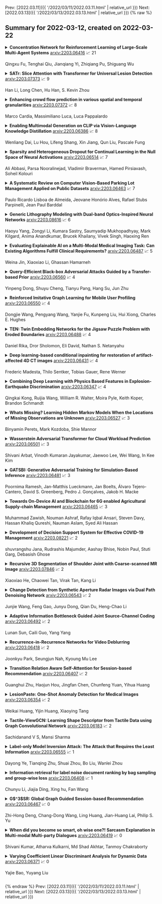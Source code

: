Prev: [2022.03.11]({{ '/2022/03/11/2022.03.11.html' | relative_url }})  Next: [2022.03.13]({{ '/2022/03/13/2022.03.13.html' | relative_url }})
{% raw %}
## Summary for 2022-03-12, created on 2022-03-22


<details><summary><b>Concentration Network for Reinforcement Learning of Large-Scale Multi-Agent Systems</b>
<a href="https://arxiv.org/abs/2203.06416">arxiv:2203.06416</a>
&#x1F4C8; 21 <br>
<p>Qingxu Fu, Tenghai Qiu, Jianqiang Yi, Zhiqiang Pu, Shiguang Wu</p></summary>
<p>

**Abstract:** When dealing with a series of imminent issues, humans can naturally concentrate on a subset of these concerning issues by prioritizing them according to their contributions to motivational indices, e.g., the probability of winning a game. This idea of concentration offers insights into reinforcement learning of sophisticated Large-scale Multi-Agent Systems (LMAS) participated by hundreds of agents. In such an LMAS, each agent receives a long series of entity observations at each step, which can overwhelm existing aggregation networks such as graph attention networks and cause inefficiency. In this paper, we propose a concentration network called ConcNet. First, ConcNet scores the observed entities considering several motivational indices, e.g., expected survival time and state value of the agents, and then ranks, prunes, and aggregates the encodings of observed entities to extract features. Second, distinct from the well-known attention mechanism, ConcNet has a unique motivational subnetwork to explicitly consider the motivational indices when scoring the observed entities. Furthermore, we present a concentration policy gradient architecture that can learn effective policies in LMAS from scratch. Extensive experiments demonstrate that the presented architecture has excellent scalability and flexibility, and significantly outperforms existing methods on LMAS benchmarks.

</p>
</details>

<details><summary><b>SATr: Slice Attention with Transformer for Universal Lesion Detection</b>
<a href="https://arxiv.org/abs/2203.07373">arxiv:2203.07373</a>
&#x1F4C8; 9 <br>
<p>Han Li, Long Chen, Hu Han, S. Kevin Zhou</p></summary>
<p>

**Abstract:** Universal Lesion Detection (ULD) in computed tomography plays an essential role in computer-aided diagnosis. Promising ULD results have been reported by multi-slice-input detection approaches which model 3D context from multiple adjacent CT slices, but such methods still experience difficulty in obtaining a global representation among different slices and within each individual slice since they only use convolution-based fusion operations. In this paper, we propose a novel Slice Attention Transformer (SATr) block which can be easily plugged into convolution-based ULD backbones to form hybrid network structures. Such newly formed hybrid backbones can better model long-distance feature dependency via the cascaded self-attention modules in the Transformer block while still holding a strong power of modeling local features with the convolutional operations in the original backbone. Experiments with five state-of-the-art methods show that the proposed SATr block can provide an almost free boost to lesion detection accuracy without extra hyperparameters or special network designs.

</p>
</details>

<details><summary><b>Enhancing crowd flow prediction in various spatial and temporal granularities</b>
<a href="https://arxiv.org/abs/2203.07372">arxiv:2203.07372</a>
&#x1F4C8; 8 <br>
<p>Marco Cardia, Massimiliano Luca, Luca Pappalardo</p></summary>
<p>

**Abstract:** Thanks to the diffusion of the Internet of Things, nowadays it is possible to sense human mobility almost in real time using unconventional methods (e.g., number of bikes in a bike station). Due to the diffusion of such technologies, the last years have witnessed a significant growth of human mobility studies, motivated by their importance in a wide range of applications, from traffic management to public security and computational epidemiology. A mobility task that is becoming prominent is crowd flow prediction, i.e., forecasting aggregated incoming and outgoing flows in the locations of a geographic region. Although several deep learning approaches have been proposed to solve this problem, their usage is limited to specific types of spatial tessellations and cannot provide sufficient explanations of their predictions. We propose CrowdNet, a solution to crowd flow prediction based on graph convolutional networks. Compared with state-of-the-art solutions, CrowdNet can be used with regions of irregular shapes and provide meaningful explanations of the predicted crowd flows. We conduct experiments on public data varying the spatio-temporal granularity of crowd flows to show the superiority of our model with respect to existing methods, and we investigate CrowdNet's reliability to missing or noisy input data. Our model is a step forward in the design of reliable deep learning models to predict and explain human displacements in urban environments.

</p>
</details>

<details><summary><b>Enabling Multimodal Generation on CLIP via Vision-Language Knowledge Distillation</b>
<a href="https://arxiv.org/abs/2203.06386">arxiv:2203.06386</a>
&#x1F4C8; 8 <br>
<p>Wenliang Dai, Lu Hou, Lifeng Shang, Xin Jiang, Qun Liu, Pascale Fung</p></summary>
<p>

**Abstract:** The recent large-scale vision-language pre-training (VLP) of dual-stream architectures (e.g., CLIP) with a tremendous amount of image-text pair data, has shown its superiority on various multimodal alignment tasks. Despite its success, the resulting models are not capable of multimodal generative tasks due to the weak text encoder. To tackle this problem, we propose to augment the dual-stream VLP model with a textual pre-trained language model (PLM) via vision-language knowledge distillation (VLKD), enabling the capability for multimodal generation. VLKD is pretty data- and computation-efficient compared to the pre-training from scratch. Experimental results show that the resulting model has strong zero-shot performance on multimodal generation tasks, such as open-ended visual question answering and image captioning. For example, it achieves 44.5% zero-shot accuracy on the VQAv2 dataset, surpassing the previous state-of-the-art zero-shot model with $7\times$ fewer parameters. Furthermore, the original textual language understanding and generation ability of the PLM is maintained after VLKD, which makes our model versatile for both multimodal and unimodal tasks.

</p>
</details>

<details><summary><b>Sparsity and Heterogeneous Dropout for Continual Learning in the Null Space of Neural Activations</b>
<a href="https://arxiv.org/abs/2203.06514">arxiv:2203.06514</a>
&#x1F4C8; 7 <br>
<p>Ali Abbasi, Parsa Nooralinejad, Vladimir Braverman, Hamed Pirsiavash, Soheil Kolouri</p></summary>
<p>

**Abstract:** Continual/lifelong learning from a non-stationary input data stream is a cornerstone of intelligence. Despite their phenomenal performance in a wide variety of applications, deep neural networks are prone to forgetting their previously learned information upon learning new ones. This phenomenon is called "catastrophic forgetting" and is deeply rooted in the stability-plasticity dilemma. Overcoming catastrophic forgetting in deep neural networks has become an active field of research in recent years. In particular, gradient projection-based methods have recently shown exceptional performance at overcoming catastrophic forgetting. This paper proposes two biologically-inspired mechanisms based on sparsity and heterogeneous dropout that significantly increase a continual learner's performance over a long sequence of tasks. Our proposed approach builds on the Gradient Projection Memory (GPM) framework. We leverage K-winner activations in each layer of a neural network to enforce layer-wise sparse activations for each task, together with a between-task heterogeneous dropout that encourages the network to use non-overlapping activation patterns between different tasks. In addition, we introduce Continual Swiss Roll as a lightweight and interpretable -- yet challenging -- synthetic benchmark for continual learning. Lastly, we provide an in-depth analysis of our proposed method and demonstrate a significant performance boost on various benchmark continual learning problems.

</p>
</details>

<details><summary><b>A Systematic Review on Computer Vision-Based Parking Lot Management Applied on Public Datasets</b>
<a href="https://arxiv.org/abs/2203.06463">arxiv:2203.06463</a>
&#x1F4C8; 7 <br>
<p>Paulo Ricardo Lisboa de Almeida, Jeovane Honório Alves, Rafael Stubs Parpinelli, Jean Paul Barddal</p></summary>
<p>

**Abstract:** Computer vision-based parking lot management methods have been extensively researched upon owing to their flexibility and cost-effectiveness. To evaluate such methods authors often employ publicly available parking lot image datasets. In this study, we surveyed and compared robust publicly available image datasets specifically crafted to test computer vision-based methods for parking lot management approaches and consequently present a systematic and comprehensive review of existing works that employ such datasets. The literature review identified relevant gaps that require further research, such as the requirement of dataset-independent approaches and methods suitable for autonomous detection of position of parking spaces. In addition, we have noticed that several important factors such as the presence of the same cars across consecutive images, have been neglected in most studies, thereby rendering unrealistic assessment protocols. Furthermore, the analysis of the datasets also revealed that certain features that should be present when developing new benchmarks, such as the availability of video sequences and images taken in more diverse conditions, including nighttime and snow, have not been incorporated.

</p>
</details>

<details><summary><b>Generic Lithography Modeling with Dual-band Optics-Inspired Neural Networks</b>
<a href="https://arxiv.org/abs/2203.08616">arxiv:2203.08616</a>
&#x1F4C8; 6 <br>
<p>Haoyu Yang, Zongyi Li, Kumara Sastry, Saumyadip Mukhopadhyay, Mark Kilgard, Anima Anandkumar, Brucek Khailany, Vivek Singh, Haoxing Ren</p></summary>
<p>

**Abstract:** Lithography simulation is a critical step in VLSI design and optimization for manufacturability. Existing solutions for highly accurate lithography simulation with rigorous models are computationally expensive and slow, even when equipped with various approximation techniques. Recently, machine learning has provided alternative solutions for lithography simulation tasks such as coarse-grained edge placement error regression and complete contour prediction. However, the impact of these learning-based methods has been limited due to restrictive usage scenarios or low simulation accuracy. To tackle these concerns, we introduce an dual-band optics-inspired neural network design that considers the optical physics underlying lithography. To the best of our knowledge, our approach yields the first published via/metal layer contour simulation at 1nm^2/pixel resolution with any tile size. Compared to previous machine learning based solutions, we demonstrate that our framework can be trained much faster and offers a significant improvement on efficiency and image quality with 20X smaller model size. We also achieve 85X simulation speedup over traditional lithography simulator with 1% accuracy loss.

</p>
</details>

<details><summary><b>Evaluating Explainable AI on a Multi-Modal Medical Imaging Task: Can Existing Algorithms Fulfill Clinical Requirements?</b>
<a href="https://arxiv.org/abs/2203.06487">arxiv:2203.06487</a>
&#x1F4C8; 5 <br>
<p>Weina Jin, Xiaoxiao Li, Ghassan Hamarneh</p></summary>
<p>

**Abstract:** Being able to explain the prediction to clinical end-users is a necessity to leverage the power of artificial intelligence (AI) models for clinical decision support. For medical images, a feature attribution map, or heatmap, is the most common form of explanation that highlights important features for AI models' prediction. However, it is unknown how well heatmaps perform on explaining decisions on multi-modal medical images, where each image modality or channel visualizes distinct clinical information of the same underlying biomedical phenomenon. Understanding such modality-dependent features is essential for clinical users' interpretation of AI decisions. To tackle this clinically important but technically ignored problem, we propose the modality-specific feature importance (MSFI) metric. It encodes clinical image and explanation interpretation patterns of modality prioritization and modality-specific feature localization. We conduct a clinical requirement-grounded, systematic evaluation using computational methods and a clinician user study. Results show that the examined 16 heatmap algorithms failed to fulfill clinical requirements to correctly indicate AI model decision process or decision quality. The evaluation and MSFI metric can guide the design and selection of XAI algorithms to meet clinical requirements on multi-modal explanation.

</p>
</details>

<details><summary><b>Query-Efficient Black-box Adversarial Attacks Guided by a Transfer-based Prior</b>
<a href="https://arxiv.org/abs/2203.06560">arxiv:2203.06560</a>
&#x1F4C8; 4 <br>
<p>Yinpeng Dong, Shuyu Cheng, Tianyu Pang, Hang Su, Jun Zhu</p></summary>
<p>

**Abstract:** Adversarial attacks have been extensively studied in recent years since they can identify the vulnerability of deep learning models before deployed. In this paper, we consider the black-box adversarial setting, where the adversary needs to craft adversarial examples without access to the gradients of a target model. Previous methods attempted to approximate the true gradient either by using the transfer gradient of a surrogate white-box model or based on the feedback of model queries. However, the existing methods inevitably suffer from low attack success rates or poor query efficiency since it is difficult to estimate the gradient in a high-dimensional input space with limited information. To address these problems and improve black-box attacks, we propose two prior-guided random gradient-free (PRGF) algorithms based on biased sampling and gradient averaging, respectively. Our methods can take the advantage of a transfer-based prior given by the gradient of a surrogate model and the query information simultaneously. Through theoretical analyses, the transfer-based prior is appropriately integrated with model queries by an optimal coefficient in each method. Extensive experiments demonstrate that, in comparison with the alternative state-of-the-arts, both of our methods require much fewer queries to attack black-box models with higher success rates.

</p>
</details>

<details><summary><b>Reinforced Imitative Graph Learning for Mobile User Profiling</b>
<a href="https://arxiv.org/abs/2203.06550">arxiv:2203.06550</a>
&#x1F4C8; 4 <br>
<p>Dongjie Wang, Pengyang Wang, Yanjie Fu, Kunpeng Liu, Hui Xiong, Charles E. Hughes</p></summary>
<p>

**Abstract:** Mobile user profiling refers to the efforts of extracting users' characteristics from mobile activities. In order to capture the dynamic varying of user characteristics for generating effective user profiling, we propose an imitation-based mobile user profiling framework. Considering the objective of teaching an autonomous agent to imitate user mobility based on the user's profile, the user profile is the most accurate when the agent can perfectly mimic the user behavior patterns. The profiling framework is formulated into a reinforcement learning task, where an agent is a next-visit planner, an action is a POI that a user will visit next, and the state of the environment is a fused representation of a user and spatial entities. An event in which a user visits a POI will construct a new state, which helps the agent predict users' mobility more accurately. In the framework, we introduce a spatial Knowledge Graph (KG) to characterize the semantics of user visits over connected spatial entities. Additionally, we develop a mutual-updating strategy to quantify the state that evolves over time. Along these lines, we develop a reinforcement imitative graph learning framework for mobile user profiling. Finally, we conduct extensive experiments to demonstrate the superiority of our approach.

</p>
</details>

<details><summary><b>TEN: Twin Embedding Networks for the Jigsaw Puzzle Problem with Eroded Boundaries</b>
<a href="https://arxiv.org/abs/2203.06488">arxiv:2203.06488</a>
&#x1F4C8; 4 <br>
<p>Daniel Rika, Dror Sholomon, Eli David, Nathan S. Netanyahu</p></summary>
<p>

**Abstract:** The jigsaw puzzle problem (JPP) is a well-known research problem, which has been studied for many years. Solving this problem typically involves a two-stage scheme, consisting of the computation of a pairwise piece compatibility measure (CM), coupled with a subsequent puzzle reconstruction algorithm. Many effective CMs, which apply a simple distance measure, based merely on the information along the piece edges, have been proposed. However, the practicality of these classical methods is rather doubtful for problem instances harder than pure synthetic images. Specifically, these methods tend to break down in more realistic scenarios involving, e.g., monochromatic puzzles, eroded boundaries due to piece degradation over long time periods, missing pieces, etc. To overcome this significant deficiency, a few deep convolutional neural network (CNN)-based CMs have been recently introduced. Despite their promising accuracy, these models are very computationally intensive. Twin Embedding Networks (TEN), to represent a piece with respect to its boundary in a latent embedding space. Combining this latent representation with a simple distance measure, we then demonstrate a superior performance, in terms of accuracy, of our newly proposed pairwise CM, compared to that of various classical methods, for the problem domain of eroded tile boundaries, a testbed for a number of real-world JPP variants. Furthermore, we also demonstrate that TEN is faster by a few orders of magnitude, on average, than the recent NN models, i.e., it is as fast as the classical methods. In this regard, the paper makes a significant first attempt at bridging the gap between the relatively low accuracy (of classical methods) and the intensive computational complexity (of NN models), for practical, real-world puzzle-like problems.

</p>
</details>

<details><summary><b>Deep learning-based conditional inpainting for restoration of artifact-affected 4D CT images</b>
<a href="https://arxiv.org/abs/2203.06431">arxiv:2203.06431</a>
&#x1F4C8; 4 <br>
<p>Frederic Madesta, Thilo Sentker, Tobias Gauer, Rene Werner</p></summary>
<p>

**Abstract:** 4D CT imaging is an essential component of radiotherapy of thoracic/abdominal tumors. 4D CT images are, however, often affected by artifacts that compromise treatment planning quality. In this work, deep learning (DL)-based conditional inpainting is proposed to restore anatomically correct image information of artifact-affected areas. The restoration approach consists of a two-stage process: DL-based detection of common interpolation (INT) and double structure (DS) artifacts, followed by conditional inpainting applied to the artifact areas. In this context, conditional refers to a guidance of the inpainting process by patient-specific image data to ensure anatomically reliable results. Evaluation is based on 65 in-house 4D CT data sets of lung cancer patients (48 with only slight artifacts, 17 with pronounced artifacts) and the publicly available DIRLab 4D CT data (independent external test set). Automated artifact detection revealed a ROC-AUC of 0.99 for INT and 0.97 for DS artifacts (in-house data). The proposed inpainting method decreased the average root mean squared error (RMSE) by 60% (DS) and 42% (INT) for the in-house evaluation data (simulated artifacts for the slight artifact data; original data were considered as ground truth for RMSE computation). For the external DIR-Lab data, the RMSE decreased by 65% and 36%, respectively. Applied to the pronounced artifact data group, on average 68% of the detectable artifacts were removed. The results highlight the potential of DL-based inpainting for the restoration of artifact-affected 4D CT data. Improved performance of conditional inpainting (compared to standard inpainting) illustrates the benefits of exploiting patient-specific prior knowledge.

</p>
</details>

<details><summary><b>Combining Deep Learning with Physics Based Features in Explosion-Earthquake Discrimination</b>
<a href="https://arxiv.org/abs/2203.06347">arxiv:2203.06347</a>
&#x1F4C8; 4 <br>
<p>Qingkai Kong, Ruijia Wang, William R. Walter, Moira Pyle, Keith Koper, Brandon Schmandt</p></summary>
<p>

**Abstract:** This paper combines the power of deep-learning with the generalizability of physics-based features, to present an advanced method for seismic discrimination between earthquakes and explosions. The proposed method contains two branches: a deep learning branch operating directly on seismic waveforms or spectrograms, and a second branch operating on physics-based parametric features. These features are high-frequency P/S amplitude ratios and the difference between local magnitude (ML) and coda duration magnitude (MC). The combination achieves better generalization performance when applied to new regions than models that are developed solely with deep learning. We also examined which parts of the waveform data dominate deep learning decisions (i.e., via Grad-CAM). Such visualization provides a window into the black-box nature of the machine-learning models and offers new insight into how the deep learning derived models use data to make the decisions.

</p>
</details>

<details><summary><b>Whats Missing? Learning Hidden Markov Models When the Locations of Missing Observations are Unknown</b>
<a href="https://arxiv.org/abs/2203.06527">arxiv:2203.06527</a>
&#x1F4C8; 3 <br>
<p>Binyamin Perets, Mark Kozdoba, Shie Mannor</p></summary>
<p>

**Abstract:** The Hidden Markov Model (HMM) is one of the most widely used statistical models for sequential data analysis, and it has been successfully applied in a large variety of domains. One of the key reasons for this versatility is the ability of HMMs to deal with missing data. However, standard HMM learning algorithms rely crucially on the assumption that the positions of the missing observations within the observation sequence are known. In some situations where such assumptions are not feasible, a number of special algorithms have been developed. Currently, these algorithms rely strongly on specific structural assumptions of the underlying chain, such as acyclicity, and are not applicable in the general case. In particular, there are numerous domains within medicine and computational biology, where the missing observation locations are unknown and acyclicity assumptions do not hold, thus presenting a barrier for the application of HMMs in those fields. In this paper we consider a general problem of learning HMMs from data with unknown missing observation locations (i.e., only the order of the non-missing observations are known). We introduce a generative model of the location omissions and propose two learning methods for this model, a (semi) analytic approach, and a Gibbs sampler. We evaluate and compare the algorithms in a variety of scenarios, measuring their reconstruction precision and robustness under model misspecification.

</p>
</details>

<details><summary><b>Wasserstein Adversarial Transformer for Cloud Workload Prediction</b>
<a href="https://arxiv.org/abs/2203.06501">arxiv:2203.06501</a>
&#x1F4C8; 3 <br>
<p>Shivani Arbat, Vinodh Kumaran Jayakumar, Jaewoo Lee, Wei Wang, In Kee Kim</p></summary>
<p>

**Abstract:** Predictive Virtual Machine (VM) auto-scaling is a promising technique to optimize cloud applications operating costs and performance. Understanding the job arrival rate is crucial for accurately predicting future changes in cloud workloads and proactively provisioning and de-provisioning VMs for hosting the applications. However, developing a model that accurately predicts cloud workload changes is extremely challenging due to the dynamic nature of cloud workloads. Long-Short-Term-Memory (LSTM) models have been developed for cloud workload prediction. Unfortunately, the state-of-the-art LSTM model leverages recurrences to predict, which naturally adds complexity and increases the inference overhead as input sequences grow longer. To develop a cloud workload prediction model with high accuracy and low inference overhead, this work presents a novel time-series forecasting model called WGAN-gp Transformer, inspired by the Transformer network and improved Wasserstein-GANs. The proposed method adopts a Transformer network as a generator and a multi-layer perceptron as a critic. The extensive evaluations with real-world workload traces show WGAN-gp Transformer achieves 5 times faster inference time with up to 5.1 percent higher prediction accuracy against the state-of-the-art approach. We also apply WGAN-gp Transformer to auto-scaling mechanisms on Google cloud platforms, and the WGAN-gp Transformer-based auto-scaling mechanism outperforms the LSTM-based mechanism by significantly reducing VM over-provisioning and under-provisioning rates.

</p>
</details>

<details><summary><b>GATSBI: Generative Adversarial Training for Simulation-Based Inference</b>
<a href="https://arxiv.org/abs/2203.06481">arxiv:2203.06481</a>
&#x1F4C8; 3 <br>
<p>Poornima Ramesh, Jan-Matthis Lueckmann, Jan Boelts, Álvaro Tejero-Cantero, David S. Greenberg, Pedro J. Gonçalves, Jakob H. Macke</p></summary>
<p>

**Abstract:** Simulation-based inference (SBI) refers to statistical inference on stochastic models for which we can generate samples, but not compute likelihoods. Like SBI algorithms, generative adversarial networks (GANs) do not require explicit likelihoods. We study the relationship between SBI and GANs, and introduce GATSBI, an adversarial approach to SBI. GATSBI reformulates the variational objective in an adversarial setting to learn implicit posterior distributions. Inference with GATSBI is amortised across observations, works in high-dimensional posterior spaces and supports implicit priors. We evaluate GATSBI on two SBI benchmark problems and on two high-dimensional simulators. On a model for wave propagation on the surface of a shallow water body, we show that GATSBI can return well-calibrated posterior estimates even in high dimensions. On a model of camera optics, it infers a high-dimensional posterior given an implicit prior, and performs better than a state-of-the-art SBI approach. We also show how GATSBI can be extended to perform sequential posterior estimation to focus on individual observations. Overall, GATSBI opens up opportunities for leveraging advances in GANs to perform Bayesian inference on high-dimensional simulation-based models.

</p>
</details>

<details><summary><b>Towards On-Device AI and Blockchain for 6G enabled Agricultural Supply-chain Management</b>
<a href="https://arxiv.org/abs/2203.06465">arxiv:2203.06465</a>
&#x1F4C8; 3 <br>
<p>Muhammad Zawish, Nouman Ashraf, Rafay Iqbal Ansari, Steven Davy, Hassan Khaliq Qureshi, Nauman Aslam, Syed Ali Hassan</p></summary>
<p>

**Abstract:** 6G envisions artificial intelligence (AI) powered solutions for enhancing the quality-of-service (QoS) in the network and to ensure optimal utilization of resources. In this work, we propose an architecture based on the combination of unmanned aerial vehicles (UAVs), AI and blockchain for agricultural supply-chain management with the purpose of ensuring traceability, transparency, tracking inventories and contracts. We propose a solution to facilitate on-device AI by generating a roadmap of models with various resource-accuracy trade-offs. A fully convolutional neural network (FCN) model is used for biomass estimation through images captured by the UAV. Instead of a single compressed FCN model for deployment on UAV, we motivate the idea of iterative pruning to provide multiple task-specific models with various complexities and accuracy. To alleviate the impact of flight failure in a 6G enabled dynamic UAV network, the proposed model selection strategy will assist UAVs to update the model based on the runtime resource requirements.

</p>
</details>

<details><summary><b>Development of Decision Support System for Effective COVID-19 Management</b>
<a href="https://arxiv.org/abs/2203.08221">arxiv:2203.08221</a>
&#x1F4C8; 2 <br>
<p>shuvrangshu Jana, Rudrashis Majumder, Aashay Bhise, Nobin Paul, Stuti Garg, Debasish Ghose</p></summary>
<p>

**Abstract:** This paper discusses a Decision Support System (DSS) for cases prediction, allocation of resources, and lockdown management for managing COVID-19 at different levels of a government authority. Algorithms incorporated in the DSS are based on a data-driven modeling approach and independent of physical parameters of the region, and hence the proposed DSS is applicable to any area. Based on predicted active cases, the demand of lower-level units and total availability, allocation, and lockdown decision is made. A MATLAB-based GUI is developed based on the proposed DSS and could be implemented by the local authority.

</p>
</details>

<details><summary><b>Recursive 3D Segmentation of Shoulder Joint with Coarse-scanned MR Image</b>
<a href="https://arxiv.org/abs/2203.07846">arxiv:2203.07846</a>
&#x1F4C8; 2 <br>
<p>Xiaoxiao He, Chaowei Tan, Virak Tan, Kang Li</p></summary>
<p>

**Abstract:** For diagnosis of shoulder illness, it is essential to look at the morphology deviation of scapula and humerus from the medical images that are acquired from Magnetic Resonance (MR) imaging. However, taking high-resolution MR images is time-consuming and costly because the reduction of the physical distance between image slices causes prolonged scanning time. Moreover, due to the lack of training images, images from various sources must be utilized, which creates the issue of high variance across the dataset. Also, there are human errors among the images due to the fact that it is hard to take the spatial relationship into consideration when labeling the 3D image in low resolution. In order to combat all obstacles stated above, we develop a fully automated algorithm for segmenting the humerus and scapula bone from coarsely scanned and low-resolution MR images and a recursive learning framework that iterative utilize the generated labels for reducing the errors among segmentations and increase our dataset set for training the next round network. In this study, 50 MR images are collected from several institutions and divided into five mutually exclusive sets for carrying five-fold cross-validation. Contours that are generated by the proposed method demonstrated a high level of accuracy when compared with ground truth and the traditional method. The proposed neural network and the recursive learning scheme improve the overall quality of the segmentation on humerus and scapula on the low-resolution dataset and reduced incorrect segmentation in the ground truth, which could have a positive impact on finding the cause of shoulder pain and patient's early relief.

</p>
</details>

<details><summary><b>Change Detection from Synthetic Aperture Radar Images via Dual Path Denoising Network</b>
<a href="https://arxiv.org/abs/2203.06543">arxiv:2203.06543</a>
&#x1F4C8; 2 <br>
<p>Junjie Wang, Feng Gao, Junyu Dong, Qian Du, Heng-Chao Li</p></summary>
<p>

**Abstract:** Benefited from the rapid and sustainable development of synthetic aperture radar (SAR) sensors, change detection from SAR images has received increasing attentions over the past few years. Existing unsupervised deep learning-based methods have made great efforts to exploit robust feature representations, but they consume much time to optimize parameters. Besides, these methods use clustering to obtain pseudo-labels for training, and the pseudo-labeled samples often involve errors, which can be considered as "label noise". To address these issues, we propose a Dual Path Denoising Network (DPDNet) for SAR image change detection. In particular, we introduce the random label propagation to clean the label noise involved in preclassification. We also propose the distinctive patch convolution for feature representation learning to reduce the time consumption. Specifically, the attention mechanism is used to select distinctive pixels in the feature maps, and patches around these pixels are selected as convolution kernels. Consequently, the DPDNet does not require a great number of training samples for parameter optimization, and its computational efficiency is greatly enhanced. Extensive experiments have been conducted on five SAR datasets to verify the proposed DPDNet. The experimental results demonstrate that our method outperforms several state-of-the-art methods in change detection results.

</p>
</details>

<details><summary><b>Adaptive Information Bottleneck Guided Joint Source-Channel Coding</b>
<a href="https://arxiv.org/abs/2203.06492">arxiv:2203.06492</a>
&#x1F4C8; 2 <br>
<p>Lunan Sun, Caili Guo, Yang Yang</p></summary>
<p>

**Abstract:** Joint source channel coding (JSCC) has attracted increasing attentions due to its robustness and high efficiency. However, the existing research on JSCC mainly focuses on minimizing the distortion between the transmitted and received information, while limiting the required data rate. Therefore, even though the transmitted information is well recovered, the transmitted bits may be far more than the minimal threshold according to the rate-distortion (RD) theory. In this paper, we propose an adaptive Information Bottleneck (IB) guided JSCC (AIB-JSCC), which aims at achieving the theoretically maximal compression ratio for a given reconstruction quality. In particular, we first derive a mathematically tractable form of loss function for AIB-JSCC. To keep a better tradeoff between compression and reconstruction quality, we further propose an adaptive algorithm that adjusts hyperparameter beta of the proposed loss function dynamically according to the distortion during training. Experiment results show that AIB-JSCC can significantly reduce the required amount of the transmitted data and improve the reconstruction quality and downstream artificial-intelligent task performance.

</p>
</details>

<details><summary><b>Recurrence-in-Recurrence Networks for Video Deblurring</b>
<a href="https://arxiv.org/abs/2203.06418">arxiv:2203.06418</a>
&#x1F4C8; 2 <br>
<p>Joonkyu Park, Seungjun Nah, Kyoung Mu Lee</p></summary>
<p>

**Abstract:** State-of-the-art video deblurring methods often adopt recurrent neural networks to model the temporal dependency between the frames. While the hidden states play key role in delivering information to the next frame, abrupt motion blur tend to weaken the relevance in the neighbor frames. In this paper, we propose recurrence-in-recurrence network architecture to cope with the limitations of short-ranged memory. We employ additional recurrent units inside the RNN cell. First, we employ inner-recurrence module (IRM) to manage the long-ranged dependency in a sequence. IRM learns to keep track of the cell memory and provides complementary information to find the deblurred frames. Second, we adopt an attention-based temporal blending strategy to extract the necessary part of the information in the local neighborhood. The adpative temporal blending (ATB) can either attenuate or amplify the features by the spatial attention. Our extensive experimental results and analysis validate the effectiveness of IRM and ATB on various RNN architectures.

</p>
</details>

<details><summary><b>Transition Relation Aware Self-Attention for Session-based Recommendation</b>
<a href="https://arxiv.org/abs/2203.06407">arxiv:2203.06407</a>
&#x1F4C8; 2 <br>
<p>Guanghui Zhu, Haojun Hou, Jingfan Chen, Chunfeng Yuan, Yihua Huang</p></summary>
<p>

**Abstract:** Session-based recommendation is a challenging problem in the real-world scenes, e.g., ecommerce, short video platforms, and music platforms, which aims to predict the next click action based on the anonymous session. Recently, graph neural networks (GNNs) have emerged as the state-of-the-art methods for session-based recommendation. However, we find that there exist two limitations in these methods. One is the item transition relations are not fully exploited since the relations are not explicitly modeled. Another is the long-range dependencies between items can not be captured effectively due to the limitation of GNNs. To solve the above problems, we propose a novel approach for session-based recommendation, called Transition Relation Aware Self-Attention (TRASA). Specifically, TRASA first converts the session to a graph and then encodes the shortest path between items through the gated recurrent unit as their transition relation. Then, to capture the long-range dependencies, TRASA utilizes the self-attention mechanism to build the direct connection between any two items without going through intermediate ones. Also, the transition relations are incorporated explicitly when computing the attention scores. Extensive experiments on three real-word datasets demonstrate that TRASA outperforms the existing state-of-the-art methods consistently.

</p>
</details>

<details><summary><b>LesionPaste: One-Shot Anomaly Detection for Medical Images</b>
<a href="https://arxiv.org/abs/2203.06354">arxiv:2203.06354</a>
&#x1F4C8; 2 <br>
<p>Weikai Huang, Yijin Huang, Xiaoying Tang</p></summary>
<p>

**Abstract:** Due to the high cost of manually annotating medical images, especially for large-scale datasets, anomaly detection has been explored through training models with only normal data. Lacking prior knowledge of true anomalies is the main reason for the limited application of previous anomaly detection methods, especially in the medical image analysis realm. In this work, we propose a one-shot anomaly detection framework, namely LesionPaste, that utilizes true anomalies from a single annotated sample and synthesizes artificial anomalous samples for anomaly detection. First, a lesion bank is constructed by applying augmentation to randomly selected lesion patches. Then, MixUp is adopted to paste patches from the lesion bank at random positions in normal images to synthesize anomalous samples for training. Finally, a classification network is trained using the synthetic abnormal samples and the true normal data. Extensive experiments are conducted on two publicly-available medical image datasets with different types of abnormalities. On both datasets, our proposed LesionPaste largely outperforms several state-of-the-art unsupervised and semi-supervised anomaly detection methods, and is on a par with the fully-supervised counterpart. To note, LesionPaste is even better than the fully-supervised method in detecting early-stage diabetic retinopathy.

</p>
</details>

<details><summary><b>Tactile-ViewGCN: Learning Shape Descriptor from Tactile Data using Graph Convolutional Network</b>
<a href="https://arxiv.org/abs/2203.06183">arxiv:2203.06183</a>
&#x1F4C8; 2 <br>
<p>Sachidanand V S, Mansi Sharma</p></summary>
<p>

**Abstract:** For humans, our "senses of touch" have always been necessary for our ability to precisely and efficiently manipulate objects of all shapes in any environment, but until recently, not many works have been done to fully understand haptic feedback. This work proposed a novel method for getting a better shape descriptor than existing methods for classifying an object from multiple tactile data collected from a tactile glove. It focuses on improving previous works on object classification using tactile data. The major problem for object classification from multiple tactile data is to find a good way to aggregate features extracted from multiple tactile images. We propose a novel method, dubbed as Tactile-ViewGCN, that hierarchically aggregate tactile features considering relations among different features by using Graph Convolutional Network. Our model outperforms previous methods on the STAG dataset with an accuracy of 81.82%.

</p>
</details>

<details><summary><b>Label-only Model Inversion Attack: The Attack that Requires the Least Information</b>
<a href="https://arxiv.org/abs/2203.06555">arxiv:2203.06555</a>
&#x1F4C8; 1 <br>
<p>Dayong Ye, Tianqing Zhu, Shuai Zhou, Bo Liu, Wanlei Zhou</p></summary>
<p>

**Abstract:** In a model inversion attack, an adversary attempts to reconstruct the data records, used to train a target model, using only the model's output. In launching a contemporary model inversion attack, the strategies discussed are generally based on either predicted confidence score vectors, i.e., black-box attacks, or the parameters of a target model, i.e., white-box attacks. However, in the real world, model owners usually only give out the predicted labels; the confidence score vectors and model parameters are hidden as a defense mechanism to prevent such attacks. Unfortunately, we have found a model inversion method that can reconstruct the input data records based only on the output labels. We believe this is the attack that requires the least information to succeed and, therefore, has the best applicability. The key idea is to exploit the error rate of the target model to compute the median distance from a set of data records to the decision boundary of the target model. The distance, then, is used to generate confidence score vectors which are adopted to train an attack model to reconstruct the data records. The experimental results show that highly recognizable data records can be reconstructed with far less information than existing methods.

</p>
</details>

<details><summary><b>Information retrieval for label noise document ranking by bag sampling and group-wise loss</b>
<a href="https://arxiv.org/abs/2203.06408">arxiv:2203.06408</a>
&#x1F4C8; 1 <br>
<p>Chunyu Li, Jiajia Ding, Xing hu, Fan Wang</p></summary>
<p>

**Abstract:** Long Document retrieval (DR) has always been a tremendous challenge for reading comprehension and information retrieval. The pre-training model has achieved good results in the retrieval stage and Ranking for long documents in recent years. However, there is still some crucial problem in long document ranking, such as data label noises, long document representations, negative data Unbalanced sampling, etc. To eliminate the noise of labeled data and to be able to sample the long documents in the search reasonably negatively, we propose the bag sampling method and the group-wise Localized Contrastive Estimation(LCE) method. We use the head middle tail passage for the long document to encode the long document, and in the retrieval, stage Use dense retrieval to generate the candidate's data. The retrieval data is divided into multiple bags at the ranking stage, and negative samples are selected in each bag. After sampling, two losses are combined. The first loss is LCE. To fit bag sampling well, after query and document are encoded, the global features of each group are extracted by convolutional layer and max-pooling to improve the model's resistance to the impact of labeling noise, finally, calculate the LCE group-wise loss. Notably, our model shows excellent performance on the MS MARCO Long document ranking leaderboard.

</p>
</details>

<details><summary><b>G$^3$SR: Global Graph Guided Session-based Recommendation</b>
<a href="https://arxiv.org/abs/2203.06467">arxiv:2203.06467</a>
&#x1F4C8; 0 <br>
<p>Zhi-Hong Deng, Chang-Dong Wang, Ling Huang, Jian-Huang Lai, Philip S. Yu</p></summary>
<p>

**Abstract:** Session-based recommendation tries to make use of anonymous session data to deliver high-quality recommendation under the condition that user-profiles and the complete historical behavioral data of a target user are unavailable. Previous works consider each session individually and try to capture user interests within a session. Despite their encouraging results, these models can only perceive intra-session items and cannot draw upon the massive historical relational information. To solve this problem, we propose a novel method named G$^3$SR (Global Graph Guided Session-based Recommendation). G$^3$SR decomposes the session-based recommendation workflow into two steps. First, a global graph is built upon all session data, from which the global item representations are learned in an unsupervised manner. Then, these representations are refined on session graphs under the graph networks, and a readout function is used to generate session representations for each session. Extensive experiments on two real-world benchmark datasets show remarkable and consistent improvements of the G$^3$SR method over the state-of-the-art methods, especially for cold items.

</p>
</details>

<details><summary><b>When did you become so smart, oh wise one?! Sarcasm Explanation in Multi-modal Multi-party Dialogues</b>
<a href="https://arxiv.org/abs/2203.06419">arxiv:2203.06419</a>
&#x1F4C8; 0 <br>
<p>Shivani Kumar, Atharva Kulkarni, Md Shad Akhtar, Tanmoy Chakraborty</p></summary>
<p>

**Abstract:** Indirect speech such as sarcasm achieves a constellation of discourse goals in human communication. While the indirectness of figurative language warrants speakers to achieve certain pragmatic goals, it is challenging for AI agents to comprehend such idiosyncrasies of human communication. Though sarcasm identification has been a well-explored topic in dialogue analysis, for conversational systems to truly grasp a conversation's innate meaning and generate appropriate responses, simply detecting sarcasm is not enough; it is vital to explain its underlying sarcastic connotation to capture its true essence. In this work, we study the discourse structure of sarcastic conversations and propose a novel task - Sarcasm Explanation in Dialogue (SED). Set in a multimodal and code-mixed setting, the task aims to generate natural language explanations of satirical conversations. To this end, we curate WITS, a new dataset to support our task. We propose MAF (Modality Aware Fusion), a multimodal context-aware attention and global information fusion module to capture multimodality and use it to benchmark WITS. The proposed attention module surpasses the traditional multimodal fusion baselines and reports the best performance on almost all metrics. Lastly, we carry out detailed analyses both quantitatively and qualitatively.

</p>
</details>

<details><summary><b>Varying Coefficient Linear Discriminant Analysis for Dynamic Data</b>
<a href="https://arxiv.org/abs/2203.06371">arxiv:2203.06371</a>
&#x1F4C8; 0 <br>
<p>Yajie Bao, Yuyang Liu</p></summary>
<p>

**Abstract:** Linear discriminant analysis (LDA) is a vital classification tool in statistics and machine learning. This paper investigates the varying coefficient LDA model for dynamic data, with Bayes' discriminant direction being a function of some exposure variable to address the heterogeneity. By deriving a new discriminant direction function parallel with Bayes' direction, we propose a least-square estimation procedure based on the B-spline approximation. For high-dimensional regime, the corresponding data-driven discriminant rule is more computationally efficient than the existed dynamic linear programming rule. We also establish the corresponding theoretical results, including estimation error bound and the uniform excess misclassification rate. Numerical experiments on synthetic data and real data both corroborate the superiority of our proposed classification method.

</p>
</details>


{% endraw %}
Prev: [2022.03.11]({{ '/2022/03/11/2022.03.11.html' | relative_url }})  Next: [2022.03.13]({{ '/2022/03/13/2022.03.13.html' | relative_url }})
